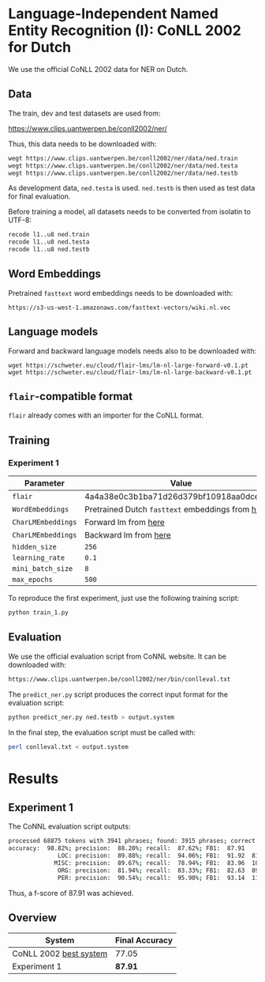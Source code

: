 # Language-Independent Named Entity Recognition (I): CoNLL 2002 for Dutch

We use the official CoNLL 2002 data for NER on Dutch.

## Data

The train, dev and test datasets are used from:

<https://www.clips.uantwerpen.be/conll2002/ner/>

Thus, this data needs to be downloaded with:

```bash
wegt https://www.clips.uantwerpen.be/conll2002/ner/data/ned.train
wegt https://www.clips.uantwerpen.be/conll2002/ner/data/ned.testa
wegt https://www.clips.uantwerpen.be/conll2002/ner/data/ned.testb
```

As development data, `ned.testa` is used. `ned.testb` is then used as test data
for final evaluation.

Before training a model, all datasets needs to be converted from isolatin to
UTF-8:

```bash
recode l1..u8 ned.train
recode l1..u8 ned.testa
recode l1..u8 ned.testb
```

## Word Embeddings

Pretrained `fasttext` word embeddings needs to be downloaded with:

```
https://s3-us-west-1.amazonaws.com/fasttext-vectors/wiki.nl.vec
```

## Language models

Forward and backward language models needs also to be downloaded with:

```
wget https://schweter.eu/cloud/flair-lms/lm-nl-large-forward-v0.1.pt
wget https://schweter.eu/cloud/flair-lms/lm-nl-large-backward-v0.1.pt
```

## `flair`-compatible format

`flair` already comes with an importer for the CoNLL format.

## Training

### Experiment 1

| Parameter              | Value
| ---------------------- | -----
| `flair`                | 4a4a38e0c3b1ba71d26d379bf10918aa0dce28f3
| `WordEmbeddings`       | Pretrained Dutch `fasttext` embeddings from [here](https://github.com/facebookresearch/fastText/blob/master/pretrained-vectors.md)
| `CharLMEmbeddings`     | Forward lm from [here](https://github.com/stefan-it/flair-lms#dutch)
| `CharLMEmbeddings`     | Backward lm from [here](https://github.com/stefan-it/flair-lms#dutch)
| `hidden_size`          | `256`
| `learning_rate`        | `0.1`
| `mini_batch_size`      | `8`
| `max_epochs`           | `500`

To reproduce the first experiment, just use the following training script:

```bash
python train_1.py
```

## Evaluation

We use the official evaluation script from CoNNL website. It can be downloaded
with:

```bash
https://www.clips.uantwerpen.be/conll2002/ner/bin/conlleval.txt
```

The `predict_ner.py` script produces the correct input format for the evaluation
script:

```bash
python predict_ner.py ned.testb > output.system
```

In the final step, the evaluation script must be called with:

```bash
perl conlleval.txt < output.system
```

# Results

## Experiment 1

The CoNNL evaluation script outputs:

```bash
processed 68875 tokens with 3941 phrases; found: 3915 phrases; correct: 3453.
accuracy:  98.82%; precision:  88.20%; recall:  87.62%; FB1:  87.91
              LOC: precision:  89.88%; recall:  94.06%; FB1:  91.92  810
             MISC: precision:  89.67%; recall:  78.94%; FB1:  83.96  1045
              ORG: precision:  81.94%; recall:  83.33%; FB1:  82.63  897
              PER: precision:  90.54%; recall:  95.90%; FB1:  93.14  1163
```

Thus, a f-score of 87.91 was achieved.

## Overview

| System                                                                          | Final Accuracy
| ------------------------------------------------------------------------------- | -------------
| CoNLL 2002 [best system](https://www.clips.uantwerpen.be/conll2002/ner/#CMP02)  | 77.05
| Experiment 1                                                                    | **87.91**
